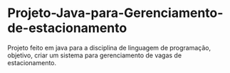 # Projeto-Java-para-Gerenciamento-de-estacionamento
Projeto feito em java para a disciplina de linguagem de programação, objetivo, criar um sistema para gerenciamento de vagas de estacionamento.
